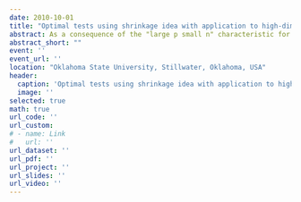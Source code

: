 ```yaml
---
date: 2010-10-01
title: "Optimal tests using shrinkage idea with application to high-dimensional gene expression data"
abstract: As a consequence of the "large p small n" characteristic for microarray data, hypothesis tests based on individual genes often result in low average power. There are several proposed tests that attempt to improve power. Among these, the FS test that was developed using the concept of James-Stein shrinkage to estimate the variances showed a striking average power improvement. In this paper, we establish a framework in which we model the key parameters with a distribution to find an optimal Bayes test which we call the MAP test (where MAP stands for Maximum Average Power). Under this framework, the FS test can be derived as an empirical Bayes test approximating the MAP test corresponding to modeling the variances. By modeling both the means and the variances with a distribution, a MAP statistic is derived which is optimal in terms of average power but is computationally intensive. An empirical Bayes test called the FSS test is derived as an approximation to the MAP tests and can be computed instantaneously. The FSS statistic shrinks both the means and the variances and has numerically identical average power to the MAP tests. Much numerical evidence is presented in this paper that shows that the proposed test performs uniformly better in average power than the other tests in the literature, including the classical F test, the FS test, the test of Wright and Simon, the moderated t-test, SAM, Efron's t test, the B-statistic and Storey's optimal discovery procedure. A theory is established which indicates that the proposed test is optimal in power when controlling the false discovery rate (FDR).
abstract_short: ""
event: ''
event_url: ''
location: "Oklahoma State University, Stillwater, Oklahoma, USA"
header:
  caption: 'Optimal tests using shrinkage idea with application to high-dimensional gene expression data'
  image: ''
selected: true
math: true
url_code: ''
url_custom: 
# - name: Link
#   url: ''
url_dataset: ''
url_pdf: ''
url_project: ''
url_slides: ''
url_video: ''
---
```


